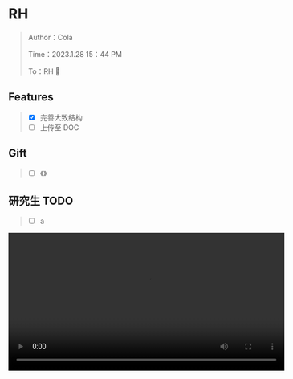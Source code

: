 # RH

> Author：Cola
>
> Time：2023.1.28 15：44 PM
>
> To：RH 🌹

## Features

> - [x] 完善大致结构
> - [ ] 上传至 DOC

## Gift

> - [ ] 《》

## 研究生 TODO

> - [ ] a

<video src="/videos/ShuoShiYanJiuSheng.mp4" controls="controls" width="550px"/>

## 一、2023.1.23 - 1.28

> - [ ]  流浪地球  （TODO Pic）
> - [ ] 怀念于温柔之乡
> - [x] 多远都要在一起
> - [x] 心墙

### 1.1 流浪地球

> 今人不见古时月，今月曾经照古人。

<video src="/videos/LiuLangDiQiu.mp4" controls="controls" width="550px"/>

### 1.2 怀念于温柔之乡

> 旧人无需知近况，新人不必问过往。

<video src="/videos/XinRenBuBiWenGuoWang.mp4" controls="controls" width="550px"/>

> 临沂

### 1.3 多远都要在一起

> 《多远都要在一起》—— 邓紫棋

<video src="/videos/DuoYuanDouYaoZaiYiQi.mp4" controls="controls" width="550px"/>

---

想听 你听过的音乐

想看 你看过的小说

我想收集每一刻

我想看到 你眼里的世界

---

想到 你到过的地方

和你曾度过的时光

不想错过每一刻

多希望 我一直在你身旁

---

未来何从何去

你快乐 我也就没关系

对你 我最熟悉

你爱自由 我却更爱你

---

**我能习惯远距离 爱总是身不由己**

**宁愿换个方式 至少还能遥远爱着你**

**爱能克服远距离 多远都要在一起**

你已经不再存在我世界里

请不要离开我的回忆

---

想你 说爱我的语气

想你 望着我的眼睛

不想忘记每一刻

用思念让我们一直前进

---

**想像 你失落的唇印**

**想像 你失约的旅行**

**想像 你离开的一刻**

**如果我有留下你的勇气**

---

我能习惯远距离 爱总是身不由己

宁愿换个方式 至少还能遥远爱着你

爱能克服远距离 多远都要在一起

我已经不再存在你的心里

就让我独自守着回忆

---

**如果阳光 永远都炽热**

**如果彩虹 不会掉颜色**

你能不能 不离开呢

---

我能习惯远距离 爱总是身不由己

宁愿换个方式 至少还能遥远爱着你

爱能克服远距离 多远都要在一起

你已经不再存在我的世界里

---

请不要离开 我的回忆

请不要离开

不要离开 我的回忆

### 1.4 心墙

> 第一次遇见阴天遮住你侧脸，有什么故事好像了解，我感觉我懂你的特别。

<video src="/videos/DiYiCiYuJianYingTianZheZhuNiCeLian.mp4" controls="controls" width="550px"/>

## 二、2323.1.28 - **

> - [ ] 老君山

### 2.1 老君山

> 远赴人间惊鸿宴，一睹人间盛世颜、
